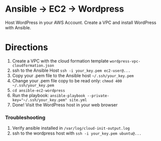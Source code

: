# Ansible -> EC2 -> Wordpress

Host WordPress in your AWS Account. Create a VPC and install WordPress with Ansible.

# Directions

1. Create a VPC with the cloud formation template ```wordpress-vpc-cloudformation.json```
1. ssh to the Ansible Host `ssh -i your_key.pem ec2-user@...`
1. Copy your .pem file to the Ansible host ```~/.ssh/your_key.pem```
1. Change your .pem file copy to be read only: ```chmod 400 ~/.ssh/your_key.pem```
1. ```cd ansible-ec2-wordpress```
1. Run the playbook: ```ansible-playbook --private-key="~/.ssh/your_key.pem" site.yml ```
1. Done! Visit the WordPress host in your web browser

### Troubleshooting

1. Verify ansible installed in ```/var/log/cloud-init-output.log```
2. ssh to the wordpress host with ```ssh -i your_key.pem ubuntu@...```
